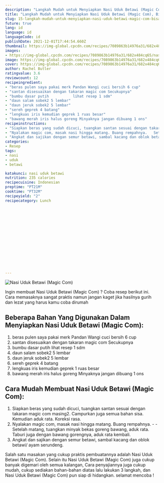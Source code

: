```yaml
---
description: "Langkah Mudah untuk Menyiapkan Nasi Uduk Betawi (Magic Com), Bisa Manjain Lidah"
title: "Langkah Mudah untuk Menyiapkan Nasi Uduk Betawi (Magic Com), Bisa Manjain Lidah"
slug: 15-langkah-mudah-untuk-menyiapkan-nasi-uduk-betawi-magic-com-bisa-manjain-lidah
future: true
lang: id
language: id
languageCode: id
publishDate: 2021-12-01T17:44:54.660Z 
thumbnail: https://img-global.cpcdn.com/recipes/7089863b14976a31/682x484cq65/nasi-uduk-betawi-magic-com-foto-resep-utama.webp
images:
- https://img-global.cpcdn.com/recipes/7089863b14976a31/682x484cq65/nasi-uduk-betawi-magic-com-foto-resep-utama.webp
image: https://img-global.cpcdn.com/recipes/7089863b14976a31/682x484cq65/nasi-uduk-betawi-magic-com-foto-resep-utama.webp
cover: https://img-global.cpcdn.com/recipes/7089863b14976a31/682x484cq65/nasi-uduk-betawi-magic-com-foto-resep-utama.webp
author: Rachel Butler
ratingvalue: 3.6
reviewcount: 12
recipeingredient:
- "beras pulen saya pakai merk Pandan Wangi cuci bersih 6 cup"
- "santan disesuaikan dengan takaran magic com Secukupnya"
- "bumbu dasar putih           lihat resep 1 sdm"
- "daun salam sobek2 5 lembar"
- "daun jeruk sobek2 5 lembar"
- "sereh geprek 4 batang"
- "lengkuas iris kemudian geprek 1 ruas besar"
- "bawang merah iris halus goreng Minyaknya jangan dibuang 1 ons"
recipeinstructions:
- "Siapkan beras yang sudah dicuci, tuangkan santan sesuai dengan takaran magic com masing2. Campurkan juga semua bahan sisa. Kemudian aduk rata. Koreksi rasa."
- "Nyalakan magic com, masak nasi hingga matang. Buang rempahnya.   Setelah matang, tuangkan minyak bekas goreng bawang, aduk rata. Taburi juga dengan bawang gorengnya, aduk rata kembali."
- "Angkat dan sajikan dengan semur betawi, sambal kacang dan oblok betawi/ ayam serundeng."
categories:
- Resep
tags:
- nasi
- uduk
- betawi

katakunci: nasi uduk betawi 
nutrition: 235 calories
recipecuisine: Indonesian
preptime: "PT21M"
cooktime: "PT32M"
recipeyield: "2"
recipecategory: Lunch


     
    
    
    
    
    
    
    
    
    
    
      
    
---
```



![Nasi Uduk Betawi (Magic Com)](https://img-global.cpcdn.com/recipes/7089863b14976a31/682x484cq65/nasi-uduk-betawi-magic-com-foto-resep-utama.webp)

Ingin membuat Nasi Uduk Betawi (Magic Com) ? Coba resep berikut ini. Cara memasaknya sangat praktis namun jangan kaget jika hasilnya gurih dan lezat yang harus kamu coba dirumah

<!--inarticleads1-->

## Beberapa Bahan Yang Digunakan Dalam Menyiapkan Nasi Uduk Betawi (Magic Com):

1. beras pulen saya pakai merk Pandan Wangi cuci bersih 6 cup
1. santan disesuaikan dengan takaran magic com Secukupnya
1. bumbu dasar putih           lihat resep 1 sdm
1. daun salam sobek2 5 lembar
1. daun jeruk sobek2 5 lembar
1. sereh geprek 4 batang
1. lengkuas iris kemudian geprek 1 ruas besar
1. bawang merah iris halus goreng Minyaknya jangan dibuang 1 ons



<!--inarticleads2-->

## Cara Mudah Membuat Nasi Uduk Betawi (Magic Com):

1. Siapkan beras yang sudah dicuci, tuangkan santan sesuai dengan takaran magic com masing2. Campurkan juga semua bahan sisa. Kemudian aduk rata. Koreksi rasa.
1. Nyalakan magic com, masak nasi hingga matang. Buang rempahnya.  -  - Setelah matang, tuangkan minyak bekas goreng bawang, aduk rata. Taburi juga dengan bawang gorengnya, aduk rata kembali.
1. Angkat dan sajikan dengan semur betawi, sambal kacang dan oblok betawi/ ayam serundeng.




Salah satu masakan yang cukup praktis pembuatannya adalah  Nasi Uduk Betawi (Magic Com). Selain itu  Nasi Uduk Betawi (Magic Com)  juga cukup banyak digemari oleh semua kalangan, Cara penyajiannya juga cukup mudah, cukup sediakan bahan-bahan diatas lalu lakukan 3 langkah, dan  Nasi Uduk Betawi (Magic Com)  pun siap di hidangkan. selamat mencoba !
